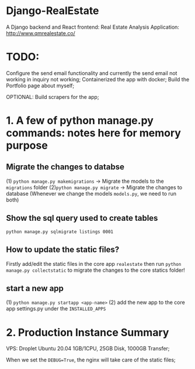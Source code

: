 # Django-RealEstate
A Django backend and React frontend: Real Estate Analysis Application: http://www.qmrealestate.co/

# TODO:

Configure the send email functionality and currently the send email not working in inquiry not working;
Containerized the app with docker;
Build the Portfolio page about myself;

OPTIONAL: Build scrapers for the app;


# 1. A few of python manage.py commands: notes here for memory purpose

## Migrate the changes to databse
(1) `python manage.py makemigrations` -> Migrate the models to the `migrations` folder
(2)`python manage.py migrate` -> Migrate the changes to database
 (Whenever we change the models `models.py`, we need to run both)
 
## Show the sql query used to create tables
 `python manage.py sqlmigrate listings 0001`
 
## How to update the static files?

Firstly add/edit the static files in the core app `realestate` then run  `python manage.py collectstatic` to migrate the changes to the core statics folder!

## start a new app
(1) `python manage.py startapp <app-name>`
(2) add the new app to the core app settings.py under the `INSTALLED_APPS`

# 2. Production Instance Summary

VPS: Droplet Ubuntu 20.04 1GB/1CPU, 25GB Disk, 1000GB Transfer;

When we set the `DEBUG=True`, the nginx will take care of the static files;





